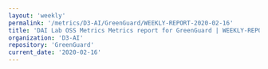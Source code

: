 ```yaml
---
layout: 'weekly'
permalink: '/metrics/D3-AI/GreenGuard/WEEKLY-REPORT-2020-02-16'
title: 'DAI Lab OSS Metrics Metrics report for GreenGuard | WEEKLY-REPORT-2020-02-16'
organization: 'D3-AI'
repository: 'GreenGuard'
current_date: '2020-02-16'
---
```

